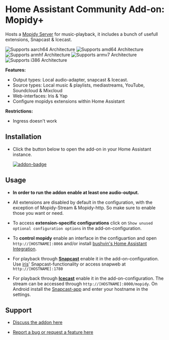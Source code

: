 # Home Assistant Community Add-on: Mopidy+

Hosts a [Mopidy Server](https://mopidy.com/) for music-playback, it includes a bunch of usefull extensions, Snapcast & Icecast.

![Supports aarch64 Architecture][aarch64-shield] ![Supports amd64 Architecture][amd64-shield] ![Supports armhf Architecture][armhf-shield] ![Supports armv7 Architecture][armv7-shield] ![Supports i386 Architecture][i386-shield]

**Features:**
- Output types: Local audio-adapter, snapcast & Icecast.
- Source types: Local music & playlists, mediastreams, YouTube, Soundcloud & Mixcloud
- Web-interfaces: Iris & Yap
- Configure mopidys extensions within Home Assistant

**Restrictions:**
- Ingress doesn't work

## Installation

- Click the button below to open the add-on in your Home Assistant instance.

  [![addon-badge]][addon]

## Usage

- **In order to run the addon enable at least one audio-output.**

- All extensions are disabled by default in the configuration, with the exception of Mopidy-Stream & Mopidy-http. So make sure to enable those you want or need.

- To access **extension-specific configurations** click on `Show unused optional configuration options` in the add-on-configuration.

- To **control mopidy** enable an interface in the configuartion and open `http://[HOSTNAME]:8066` and/or install [bushvin's Home Assistant Integration].

- For playback through **[Snapcast]** enable it in the add-on-configuration. Use [iris][iris]' Snapcast-functionality or access snapweb at `http://[HOSTNAME]:1780`

- For playback through **[Icecast]** enable it in the add-on-configuration. The stream can be accessed through `http://[HOSTNAME]:8000/mopidy`. On Android install the [Snapcast-app] and enter your hostname in the settings.

## Support

- [Discuss the addon here][discussions]

- [Report a bug or request a feature here][issue]

[bushvin's Home Assistant Integration]: https://github.com/bushvin/hass-integrations
[iris]: https://github.com/jaedb/Iris
[Snapcast]: https://github.com/badaix/snapcast
[Snapcast-app]: https://play.google.com/store/apps/details?id=de.badaix.snapcast
[Icecast]: https://icecast.org/

[addon-badge]: https://my.home-assistant.io/badges/supervisor_addon.svg
[addon]: https://my.home-assistant.io/redirect/supervisor_addon/?addon=e34e2f70_mopidy&repository_url=https%3A%2F%2Fgithub.com%2FSwitch123456789%2FSwitch-s-Home-Assistant-Add-ons
[discussions]: https://github.com/Switch123456789/Switch-s-Home-Assistant-Add-ons/discussions
[issue]: https://github.com/Switch123456789/Switch-s-Home-Assistant-Add-ons/issues

[aarch64-shield]: https://img.shields.io/badge/aarch64-yes-green.svg
[amd64-shield]: https://img.shields.io/badge/amd64-yes-green.svg
[armhf-shield]: https://img.shields.io/badge/armhf-yes-green.svg
[armv7-shield]: https://img.shields.io/badge/armv7-yes-green.svg
[i386-shield]: https://img.shields.io/badge/i386-yes-green.svg